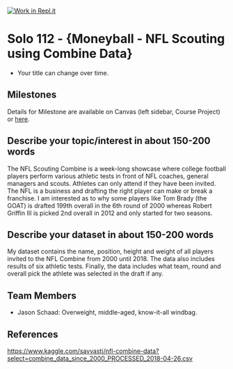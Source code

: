 [![Work in Repl.it](https://classroom.github.com/assets/work-in-replit-14baed9a392b3a25080506f3b7b6d57f295ec2978f6f33ec97e36a161684cbe9.svg)](https://classroom.github.com/online_ide?assignment_repo_id=362867&assignment_repo_type=GroupAssignmentRepo)
# Solo 112 - {Moneyball - NFL Scouting using Combine Data}

- Your title can change over time.

## Milestones

Details for Milestone are available on Canvas (left sidebar, Course Project) or [here](https://firas.moosvi.com/courses/data301/project/milestone01.html).

## Describe your topic/interest in about 150-200 words

The NFL Scouting Combine is a week-long showcase where college football players perform various athletic tests in front of NFL coaches, general managers and scouts. Athletes can only attend if they have been invited. The NFL is a business and drafting the right player can make or break a franchise. I am interested as to why some players like Tom Brady (the GOAT) is drafted 199th overall in the 6th round of 2000 whereas Robert Griffin III is picked 2nd overall in 2012 and only started for two seasons.

## Describe your dataset in about 150-200 words

My dataset contains the name, position, height and weight of all players invited to the NFL Combine from 2000 until 2018. The data also includes results of six athletic tests. Finally, the data includes what team, round and overall pick the athlete was selected in the draft if any.

## Team Members

- Jason Schaad: Overweight, middle-aged, know-it-all windbag.

## References

https://www.kaggle.com/savvastj/nfl-combine-data?select=combine_data_since_2000_PROCESSED_2018-04-26.csv
